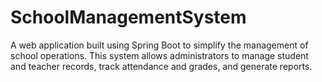 # SchoolManagementSystem
A web application built using Spring Boot to simplify the management of school operations. This system allows administrators to manage student and teacher records, track attendance and grades, and generate reports. 
